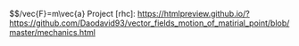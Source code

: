 
$$/vec{F}=m\vec{a}
Project [rhc]: https://htmlpreview.github.io/?https://github.com/Daodavid93/vector_fields_motion_of_matirial_point/blob/master/mechanics.html
